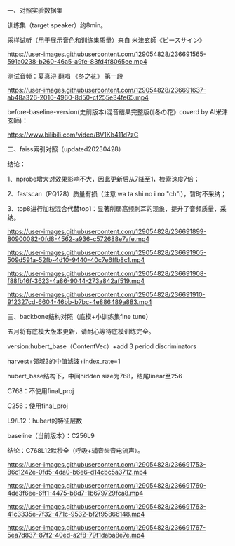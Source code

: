 一、对照实验数据集

训练集（target speaker）约8min。

采样试听（用于展示音色和训练集质量）来自  米津玄師《ピースサイン》

https://user-images.githubusercontent.com/129054828/236691565-591a0238-b260-46a5-a9fe-83fd4f8065ee.mp4

测试音频：夏真浔 翻唱 《冬之花》 第一段

https://user-images.githubusercontent.com/129054828/236691637-ab48a326-2016-4960-8d50-cf255e34fe65.mp4

before-baseline-version(史前版本)混音结果完整版(《冬の花》coverd by AI米津玄師)：

https://www.bilibili.com/video/BV1Kb411d7zC



二、faiss索引对照（updated20230428）

结论：

1、nprobe增大对效果影响不大，因此更新后从7降至1，检索速度7倍；

2、fastscan（PQ128）质量有损（注意  wa ta shi no i no "ch"i），暂时不采纳；

3、top8进行加权混合代替top1：显著削弱高频刺耳的现象，提升了音频质量，采纳。


https://user-images.githubusercontent.com/129054828/236691899-80900082-0fd8-4562-a936-c572688e7afe.mp4


https://user-images.githubusercontent.com/129054828/236691905-509d591a-52fb-4d10-9440-40c7e6ffb8c1.mp4


https://user-images.githubusercontent.com/129054828/236691908-f88fb16f-3623-4a86-9044-273a842af519.mp4


https://user-images.githubusercontent.com/129054828/236691910-912327cd-6604-46bb-b7bc-4e886489a883.mp4



三、backbone结构对照（底模+小训练集fine tune）

五月将有底模大版本更新，请耐心等待底模训练完全。

version:hubert_base（ContentVec）+add 3 period discriminators

harvest+邻域3的中值滤波+index_rate=1

hubert_base结构下，中间hidden size为768，结尾linear至256

C768：不使用final_proj

C256：使用final_proj

L9/L12：hubert的特征层数

baseline（当前版本）：C256L9

结论：C768L12默秒全（呼吸+辅音齿音电流声）。

https://user-images.githubusercontent.com/129054828/236691753-86c1242e-0fd5-4da0-b6e6-d14cbc5a3712.mp4


https://user-images.githubusercontent.com/129054828/236691760-4de3f6ee-6ff1-4475-b8d7-1b679729fca8.mp4


https://user-images.githubusercontent.com/129054828/236691763-41c3335e-7f32-471c-9532-bf2f95866148.mp4


https://user-images.githubusercontent.com/129054828/236691767-5ea7d837-87f2-40ed-a2f8-79f1daba8e7e.mp4



